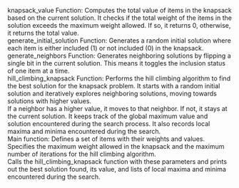 knapsack_value Function:
Computes the total value of items in the knapsack based on the current solution.
It checks if the total weight of the items in the solution exceeds the maximum weight allowed. If so, it
returns 0, otherwise, it returns the total value.<br>
generate_initial_solution Function:
Generates a random initial solution where each item is either included (1) or not included (0) in the
knapsack.<br>
generate_neighbors Function:
Generates neighboring solutions by flipping a single bit in the current solution. This means it toggles the
inclusion status of one item at a time.<br>
hill_climbing_knapsack Function:
Performs the hill climbing algorithm to find the best solution for the knapsack problem.
It starts with a random initial solution and iteratively explores neighboring solutions, moving towards
solutions with higher values.<br>
If a neighbor has a higher value, it moves to that neighbor. If not, it stays at the current solution.
It keeps track of the global maximum value and solution encountered during the search process.
It also records local maxima and minima encountered during the search.<br>
Main function:
Defines a set of items with their weights and values.
Specifies the maximum weight allowed in the knapsack and the maximum number of iterations for the
hill climbing algorithm.<br>
Calls the hill_climbing_knapsack function with these parameters and prints out the best solution found,
its value, and lists of local maxima and minima encountered during the search.
